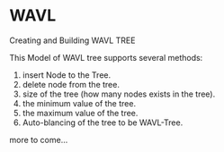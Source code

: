 # WAVL
Creating and Building WAVL TREE

This Model of WAVL tree supports several methods:

1. insert Node to the Tree.
2. delete node from the tree.
3. size of the tree (how many nodes exists in the tree).
4. the minimum value of the tree.
5. the maximum value of the tree.
6. Auto-blancing of the tree to be WAVL-Tree.

more to come...
